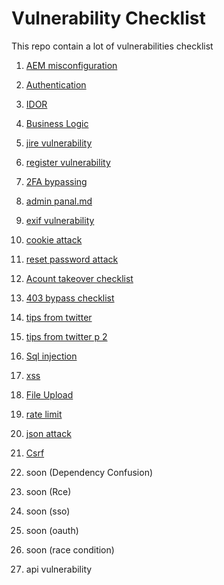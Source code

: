 

# Vulnerability Checklist
This repo contain a lot of vulnerabilities checklist                                                                                                                           
1. [AEM misconfiguration](https://github.com/Az0x7/vulnerability-Checklist/blob/main/Aem%20misconfiguration/aem.md)                                                                                             
2. [Authentication](https://github.com/Az0x7/vulnerability-Checklist/blob/main/Authentication/authentication.md)                                                                                         
3. [IDOR](https://github.com/Az0x7/vulnerability-Checklist/blob/main/IDOR%20Vulnerability/idor.md)                                                                                                             
4. [Business Logic](https://github.com/Az0x7/vulnerability-Checklist/blob/main/Bussiness%20Logic/bussiness%20logic.md)                                                                                     
5. [jire vulnerability](https://github.com/Az0x7/vulnerability-Checklist/blob/main/Jire%20Vulnerability/jire.md)                                                                                               
6. [register vulnerability](https://github.com/Az0x7/vulnerability-Checklist/blob/main/register%20vulnerability/register.md)                                                                                       
7. [2FA bypassing](https://github.com/Az0x7/vulnerability-Checklist/blob/main/2FA%20Bypass/2FA%20bypass.md)                                                              
8. [admin panal.md](https://github.com/Az0x7/vulnerability-Checklist/blob/main/Admin%20panal/adminpanal.md)                                                                                             
9. [exif vulnerability ](https://github.com/Az0x7/vulnerability-Checklist/blob/main/exif%20Vulnerability/exif_geo.md)                                                            
10. [cookie attack](https://github.com/Az0x7/vulnerability-Checklist/blob/main/Cookie%20%20Attack/cookie.md)                                                                    
11. [reset password attack](https://github.com/Az0x7/vulnerability-Checklist/blob/main/reset%20password/reset_password_checklist.md)                                                                    
12. [Acount takeover checklist  ](https://github.com/Az0x7/vulnerability-Checklist/blob/main/Acount%20takeover/ATO.md)

13. [403 bypass checklist](https://github.com/Az0x7/vulnerability-Checklist/blob/main/403%20Bypass/403-bypass.md)

14. [tips from twitter](https://github.com/Az0x7/vulnerability-Checklist/blob/main/tips%20from%20twitter%20/tips_twitter.md)

15. [tips from twitter p 2](https://github.com/Az0x7/vulnerability-Checklist/blob/main/tips%20from%20twitter/tips_twitter_P2.md)                                                                                             
16. [Sql injection](https://github.com/Az0x7/vulnerability-Checklist/blob/main/Sql%20injection/sqlpayload.txt)                                                                                             
17. [xss](https://github.com/Az0x7/vulnerability-Checklist/blob/main/RXSS/xss.md)                                                                           

18. [File Upload](https://github.com/Az0x7/vulnerability-Checklist/blob/main/File%20Upload/File%20Upload.md)                                                                                                                                                     

19. [rate limit](https://github.com/Az0x7/vulnerability-Checklist/blob/main/Rate%20limit/bypass%20rate%20limit.md)

20. [json attack](https://github.com/Az0x7/vulnerability-Checklist/tree/main/Json%20Attack)

21. [Csrf](https://github.com/Az0x7/vulnerability-Checklist/blob/main/CSRF/csrf.md) 


21. soon (Dependency Confusion)                                                                                                                                                     
22. soon (Rce)
23. soon (sso)
24. soon (oauth)
25. soon (race condition)
26. api vulnerability
